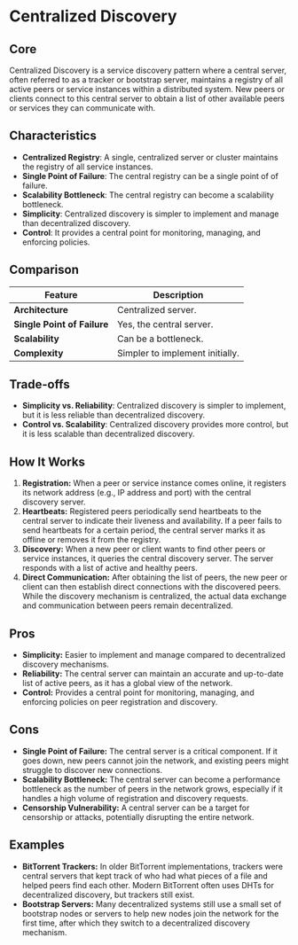 # Centralized Discovery

## Core

Centralized Discovery is a service discovery pattern where a central server, often referred to as a tracker or bootstrap server, maintains a registry of all active peers or service instances within a distributed system. New peers or clients connect to this central server to obtain a list of other available peers or services they can communicate with.

## Characteristics

- **Centralized Registry**: A single, centralized server or cluster maintains the registry of all service instances.
- **Single Point of Failure**: The central registry can be a single point of of failure.
- **Scalability Bottleneck**: The central registry can become a scalability bottleneck.
- **Simplicity**: Centralized discovery is simpler to implement and manage than decentralized discovery.
- **Control**: It provides a central point for monitoring, managing, and enforcing policies.

## Comparison

| Feature | Description |
|---|---|
| **Architecture** | Centralized server. |
| **Single Point of Failure** | Yes, the central server. |
| **Scalability** | Can be a bottleneck. |
| **Complexity** | Simpler to implement initially. |

## Trade-offs

- **Simplicity vs. Reliability**: Centralized discovery is simpler to implement, but it is less reliable than decentralized discovery.
- **Control vs. Scalability**: Centralized discovery provides more control, but it is less scalable than decentralized discovery.

## How It Works

1.  **Registration:** When a peer or service instance comes online, it registers its network address (e.g., IP address and port) with the central discovery server.
2.  **Heartbeats:** Registered peers periodically send heartbeats to the central server to indicate their liveness and availability. If a peer fails to send heartbeats for a certain period, the central server marks it as offline or removes it from the registry.
3.  **Discovery:** When a new peer or client wants to find other peers or service instances, it queries the central discovery server. The server responds with a list of active and healthy peers.
4.  **Direct Communication:** After obtaining the list of peers, the new peer or client can then establish direct connections with the discovered peers. While the discovery mechanism is centralized, the actual data exchange and communication between peers remain decentralized.

## Pros

-   **Simplicity:** Easier to implement and manage compared to decentralized discovery mechanisms.
-   **Reliability:** The central server can maintain an accurate and up-to-date list of active peers, as it has a global view of the network.
-   **Control:** Provides a central point for monitoring, managing, and enforcing policies on peer registration and discovery.

## Cons

-   **Single Point of Failure:** The central server is a critical component. If it goes down, new peers cannot join the network, and existing peers might struggle to discover new connections.
-   **Scalability Bottleneck:** The central server can become a performance bottleneck as the number of peers in the network grows, especially if it handles a high volume of registration and discovery requests.
-   **Censorship Vulnerability:** A central server can be a target for censorship or attacks, potentially disrupting the entire network.

## Examples

-   **BitTorrent Trackers:** In older BitTorrent implementations, trackers were central servers that kept track of who had what pieces of a file and helped peers find each other. Modern BitTorrent often uses DHTs for decentralized discovery, but trackers still exist.
-   **Bootstrap Servers:** Many decentralized systems still use a small set of bootstrap nodes or servers to help new nodes join the network for the first time, after which they switch to a decentralized discovery mechanism.
